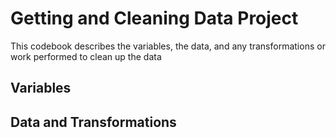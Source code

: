 # Getting and Cleaning Data Project
This codebook describes the variables, the data, and any transformations or work performed to clean up the data

## Variables

## Data and Transformations